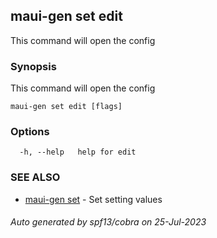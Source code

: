 ## maui-gen set edit

This command will open the config

### Synopsis

This command will open the config

```
maui-gen set edit [flags]
```

### Options

```
  -h, --help   help for edit
```

### SEE ALSO

* [maui-gen set](maui-gen_set.md)	 - Set setting values

###### Auto generated by spf13/cobra on 25-Jul-2023
